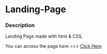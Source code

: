 # Landing-Page
### Description


Landing Page made with html & CSS.

You can access the page here >>> [Click Here](https://purmavijayvardhanreddy.github.io/Landing-Page/)
